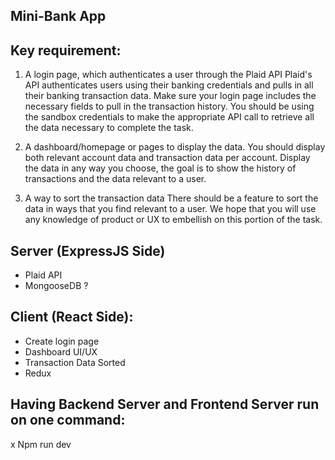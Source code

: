 ## Mini-Bank App

## Key requirement: 

1. A login page, which authenticates a user through the Plaid API Plaid's API authenticates users using their banking credentials and pulls in all their banking transaction data. Make sure your login page includes the necessary fields to pull in the transaction history.
You should be using the sandbox credentials to make the appropriate API call to retrieve all the data necessary to complete the task.

2. A dashboard/homepage or pages to display the data. You should display both relevant account data and transaction data per account.
Display the data in any way you choose, the goal is to show the history of transactions and the data relevant to a user.

3.  A way to sort the transaction data There should be a feature to sort the data in ways that you find relevant to a user. We hope that you will use any knowledge of product or UX to embellish on this portion of the task. 

## Server (ExpressJS Side)

- Plaid API 
- MongooseDB ? 

## Client (React Side):

- Create login page
- Dashboard UI/UX
- Transaction Data Sorted
- Redux


## Having Backend Server and Frontend Server run on one command:

x Npm run dev
